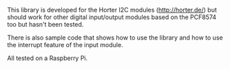 This library is developed for the Horter I2C modules (http://horter.de/) but should work for other digital input/output modules based on the PCF8574 too but hasn't been tested.

There is also sample code that shows how to use the library and how to use the interrupt feature of the input module.

All tested on a Raspberry Pi.